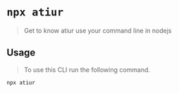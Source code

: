 # `npx atiur`

> Get to know atiur use your command line in nodejs

## Usage
> To use this CLI run the following command.

```
npx atiur
```
